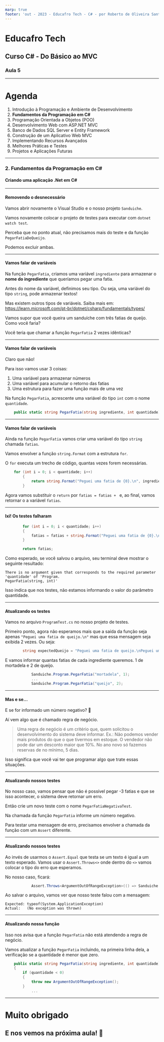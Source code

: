```yaml
---
marp: true
footer: 'out - 2023 - Educafro Tech - C# - por Roberto de Oliveira Santos'
---
```

<style>
section {
    justify-content: start;
}

img[alt$="<"] {
    float: left;
    margin-right: 2em;
    }

img[alt$="center"] {
    display: block;
    margin: 0 auto;
    }
</style>

<style scoped>section { justify-content: center; }</style>

# Educafro Tech
## Curso C# - Do Básico ao MVC
### Aula 5
---
# Agenda
1. Introdução à Programação e Ambiente de Desenvolvimento
2. **Fundamentos da Programação em C#**
3. Programação Orientada a Objetos (POO)
4. Desenvolvimento Web com ASP.NET MVC
5. Banco de Dados SQL Server e Entity Framework
6. Construção de um Aplicativo Web MVC
7. Implementando Recursos Avançados
8. Melhores Práticas e Testes
9. Projetos e Aplicações Futuras

---
<style scoped>section { justify-content: center; }</style>

### 2. Fundamentos da Programação em C#
#### Criando uma aplicação .Net em C#

---

#### Removendo o desnecessário

Vamos abrir novamente o Visual Studio e o nosso projeto ```Sanduiche```.

Vamos novamente colocar o projeto de testes para executar com ```dotnet watch test```.

Perceba que no ponto atual, não precisamos mais do teste e da função ```PegarFatiaDeQueijo```.

Podemos excluir ambas.

---

#### Vamos falar de variáveis

Na função ```PegarFatia```, criamos uma variável ```ingrediente``` para armazenar o **nome do ingrediente** que queríamos pegar uma fatia.

Antes do nome da variável, definimos seu tipo. Ou seja, uma variável do tipo ```string```, pode armazenar textos!

Mas existem outros tipos de variáveis. Saiba mais em: https://learn.microsoft.com/pt-br/dotnet/csharp/fundamentals/types/

Vamos supor que você queira um sanduíche com três fatias de queijo. Como você faria?

Você teria que chamar a função ```PegarFatia``` 2 vezes idênticas?

---

#### Vamos falar de variáveis

Claro que não!

Para isso vamos usar 3 coisas:
1. Uma variável para armazenar números
2. Uma variável para acumular o retorno das fatias
3. Uma estrutura para fazer uma função mais de uma vez

Na função ```PegarFatia```, acrescente uma variável do tipo ```int``` com o nome ```quantidade```.

``` c#
    public static string PegarFatia(string ingrediente, int quantidade)
```

---

#### Vamos falar de variáveis

Ainda na função ```PegarFatia``` vamos criar uma variável do tipo ```string``` chamada ```fatias```.

Vamos envolver a função ```string.Format``` com a estrutura ```for```.

O ```for``` executa um trecho de código, quantas vezes forem necessárias.

``` c#
    for (int i = 0; i < quantidade; i++)
        {
            return string.Format("Peguei uma fatia de {0}.\n", ingrediente);
        }
```

Agora vamos substituir o ```return``` por ```fatias = fatias + ``` e, ao final, vamos retornar o a variável ```fatias```.

---

#### Ixi! Os testes falharam

```csharp
        for (int i = 0; i < quantidade; i++)
        {
            fatias = fatias + string.Format("Peguei uma fatia de {0}.\n", ingrediente.Nome);
        }

        return fatias;
```

Como esperado, se você salvou o arquivo, seu terminal deve mostrar o seguinte resultado:

```
There is no argument given that corresponds to the required parameter 'quantidade' of 'Program.
PegarFatia(string, int)'
```

Isso indica que nos testes, não estamos informando o valor do parâmetro quantidade.

---

#### Atualizando os testes

Vamos no arquivo ```ProgramTest.cs``` no nosso projeto de testes.

Primeiro ponto, agora não esperamos mais que a saída da função seja apenas ```"Peguei uma fatia de queijo.\n"``` mas que essa mensagem seja exibida 2 vezes. Ou seja:

```csharp
        string expectedQueijo = "Peguei uma fatia de queijo.\nPeguei uma fatia de queijo.\n";
```

E vamos informar quantas fatias de cada ingrediente queremos. 1 de mortadela e 2 de queijo.

```csharp
            Sanduiche.Program.PegarFatia("mortadela", 1);
            ...
            Sanduiche.Program.PegarFatia("queijo", 2);
```

---

#### Mas e se...

E se for informado um número negativo? 🤔

Aí vem algo que é chamado regra de negócio.

> Uma regra de negócio é um critério que, quem solicitou o desenvolvimento do sistema deve informar.
Ex.: 
Não podemos vender mais produtos do que o que tivermos em estoque.
O vendedor não pode dar um desconto maior que 10%.
No ano novo só fazemos reservas de no mínimo, 5 dias.

Isso significa que você vai ter que programar algo que trate essas situações.

---

#### Atualizando nossos testes

No nosso caso, vamos pensar que não é possível pegar -3 fatias e que se isso acontecer, o sistema deve retornar um erro.

Então crie um novo teste com o nome ```PegarFatiaNegativaTest```.

Na chamada da função ```PegarFatia``` informe um número negativo.

Para testar uma mensagem de erro, precisamos envolver a chamada da função com um ```Assert``` diferente.

---

#### Atualizando nossos testes

Ao invés de usarmos o ```Assert.Equal``` que testa se um texto é igual a um texto esperado. Vamos usar o ```Assert.Throws<>``` onde dentro do ```<>``` vamos colocar o tipo do erro que esperamos.

No nosso caso, ficará:

```csharp
            Assert.Throws<ArgumentOutOfRangeException>(() => Sanduiche.Program.PegarFatia("presunto", -5));
```

Ao salvar o arquivo, vamos ver que nosso teste falou com a mensagem:

```
Expected: typeof(System.ApplicationException)
Actual:   (No exception was thrown)
```

---


#### Atualizando nossa função

Isso nos avisa que a função ```PegarFatia``` não está atendendo a regra de negócio.

Vamos atualizar a função ```PegarFatia``` incluindo, na primeira linha dela, a verificação se a quantidade é menor que zero.

```csharp
    public static string PegarFatia(string ingrediente, int quantidade)
    {
        if (quantidade < 0)
        {
            throw new ArgumentOutOfRangeException();
        }
            ...
```

---

<style scoped>section { justify-content: center; }</style>

# Muito obrigado
## E nos vemos na próxima aula! 👋


